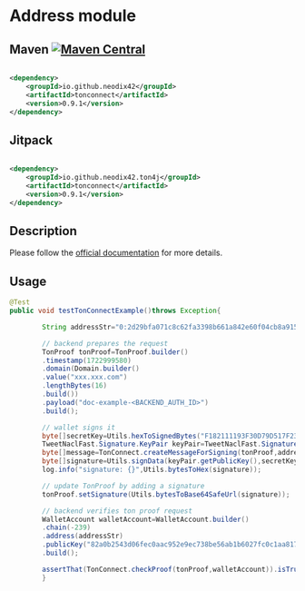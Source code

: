 # Address module

## Maven [![Maven Central][maven-central-svg]][maven-central]

```xml

<dependency>
    <groupId>io.github.neodix42</groupId>
    <artifactId>tonconnect</artifactId>
    <version>0.9.1</version>
</dependency>
```

## Jitpack

```xml

<dependency>
    <groupId>io.github.neodix42.ton4j</groupId>
    <artifactId>tonconnect</artifactId>
    <version>0.9.1</version>
</dependency>
```

## Description

Please follow the [official documentation](https://docs.ton.org/develop/dapps/ton-connect/sign#how-does-it-work) for
more details.

## Usage

```java
@Test
public void testTonConnectExample()throws Exception{

        String addressStr="0:2d29bfa071c8c62fa3398b661a842e60f04cb8a915fb3e749ef7c6c41343e16c";

        // backend prepares the request
        TonProof tonProof=TonProof.builder()
        .timestamp(1722999580)
        .domain(Domain.builder()
        .value("xxx.xxx.com")
        .lengthBytes(16)
        .build())
        .payload("doc-example-<BACKEND_AUTH_ID>")
        .build();

        // wallet signs it
        byte[]secretKey=Utils.hexToSignedBytes("F182111193F30D79D517F2339A1BA7C25FDF6C52142F0F2C1D960A1F1D65E1E4");
        TweetNaclFast.Signature.KeyPair keyPair=TweetNaclFast.Signature.keyPair_fromSeed(secretKey);
        byte[]message=TonConnect.createMessageForSigning(tonProof,addressStr);
        byte[]signature=Utils.signData(keyPair.getPublicKey(),secretKey,message);
        log.info("signature: {}",Utils.bytesToHex(signature));

        // update TonProof by adding a signature
        tonProof.setSignature(Utils.bytesToBase64SafeUrl(signature));

        // backend verifies ton proof request
        WalletAccount walletAccount=WalletAccount.builder()
        .chain(-239)
        .address(addressStr)
        .publicKey("82a0b2543d06fec0aac952e9ec738be56ab1b6027fc0c1aa817ae14b4d1ed2fb")
        .build();

        assertThat(TonConnect.checkProof(tonProof,walletAccount)).isTrue();
        }
```

[maven-central-svg]: https://img.shields.io/maven-central/v/io.github.neodix42/tonconnect

[maven-central]: https://mvnrepository.com/artifact/io.github.neodix42/tonconnect

[ton-svg]: https://img.shields.io/badge/Based%20on-TON-blue

[ton]: https://ton.org